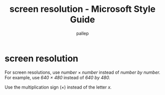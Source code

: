 ﻿---
title: screen resolution - Microsoft Style Guide
author: pallep
ms.author: pallep
ms.date: 1/19/2018
ms.topic: article
ms.prod: non-product-specific
---

# screen resolution

For screen resolutions, use *number* × *number* instead of *number by number.* For example, use *640 × 480* instead of *640 by 480.* 

Use the multiplication sign (×) instead of the letter *x.* 
